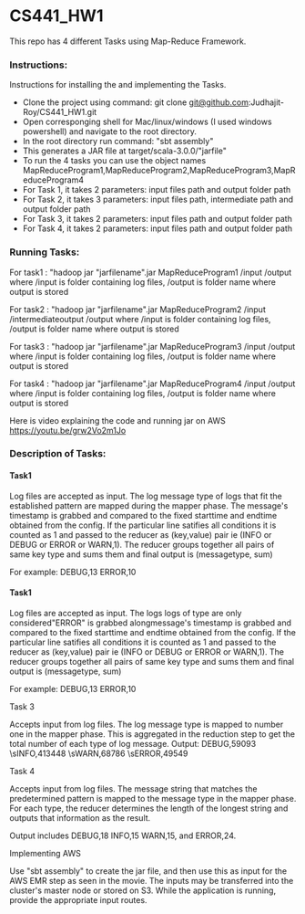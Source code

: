 # CS441_HW1

This repo has 4 different Tasks using Map-Reduce Framework.

### Instructions:

Instructions for installing the and implementing the Tasks.
- Clone the project using command: git clone git@github.com:Judhajit-Roy/CS441_HW1.git
- Open corresponging shell for Mac/linux/windows (I used windows powershell) and navigate to the root directory.
- In the root directory run command: "sbt assembly"
- This generates a JAR file at target/scala-3.0.0/"jarfile"
- To run the 4 tasks you can use the object names MapReduceProgram1,MapReduceProgram2,MapReduceProgram3,MapReduceProgram4
- For Task 1, it takes 2 parameters: input files path and output folder path
- For Task 2, it takes 3 parameters: input files path, intermediate path and output folder path
- For Task 3, it takes 2 parameters: input files path and output folder path
- For Task 4, it takes 2 parameters: input files path and output folder path

### Running Tasks:

For task1 : "hadoop jar "jarfilename".jar MapReduceProgram1 /input /output
where /input is folder containing log files, /output is folder name where output is stored

For task2 : "hadoop jar "jarfilename".jar MapReduceProgram2 /input /intermediateoutput /output
where /input is folder containing log files, /output is folder name where output is stored

For task3 : "hadoop jar "jarfilename".jar MapReduceProgram3 /input /output
where /input is folder containing log files, /output is folder name where output is stored

For task4 : "hadoop jar "jarfilename".jar MapReduceProgram4 /input /output
where /input is folder containing log files, /output is folder name where output is stored

Here is video explaining the code and running jar on AWS https://youtu.be/grw2Vo2m1Jo

### Description of Tasks:

#### Task1

Log files are accepted as input. The log message type of logs that fit the established pattern are mapped during the mapper phase. The message's timestamp is grabbed and compared to the fixed starttime and endtime obtained from the config. If the particular line satifies all conditions it is counted as 1 and passed to the reducer as (key,value) pair ie (INFO or DEBUG or ERROR or WARN,1). The reducer groups together all pairs of same key type and sums them and final output is (messagetype, sum)

For example: 
DEBUG,13
ERROR,10

#### Task1

Log files are accepted as input. The logs logs of type are only considered"ERROR" is grabbed alongmessage's timestamp is grabbed and compared to the fixed starttime and endtime obtained from the config. If the particular line satifies all conditions it is counted as 1 and passed to the reducer as (key,value) pair ie (INFO or DEBUG or ERROR or WARN,1). The reducer groups together all pairs of same key type and sums them and final output is (messagetype, sum)

For example: 
DEBUG,13
ERROR,10

Task 3

Accepts input from log files. The log message type is mapped to number one in the mapper phase. This is aggregated in the reduction step to get the total number of each type of log message. Output: DEBUG,59093 \sINFO,413448 \sWARN,68786 \sERROR,49549

Task 4

Accepts input from log files. The message string that matches the predetermined pattern is mapped to the message type in the mapper phase. For each type, the reducer determines the length of the longest string and outputs that information as the result.

Output includes DEBUG,18 INFO,15 WARN,15, and ERROR,24.

Implementing AWS

Use "sbt assembly" to create the jar file, and then use this as input for the AWS EMR step as seen in the movie. The inputs may be transferred into the cluster's master node or stored on S3. While the application is running, provide the appropriate input routes.




